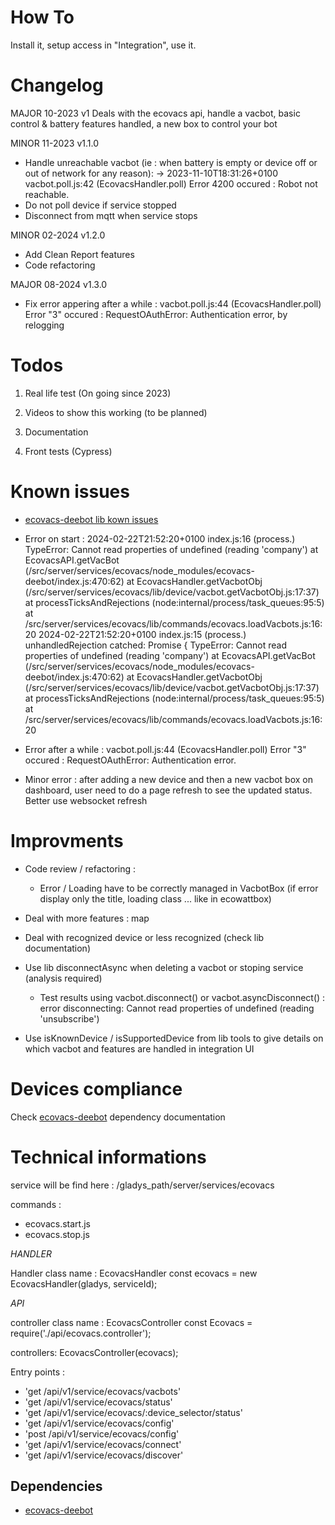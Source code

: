 How To
======

Install it, setup access in "Integration", use it.

Changelog
=========
MAJOR 10-2023 v1 Deals with the ecovacs api, handle a vacbot, basic control & battery features handled, a new box to control your bot 

MINOR  11-2023 v1.1.0 
- Handle unreachable vacbot (ie : when battery is empty or device off or out of network for any reason): 
    -> 2023-11-10T18:31:26+0100 <error> vacbot.poll.js:42 (EcovacsHandler.poll) Error 4200 occured : Robot not reachable.
- Do not poll device if service stopped
- Disconnect from mqtt when service stops

MINOR  02-2024 v1.2.0
- Add Clean Report features
- Code refactoring

MAJOR  08-2024 v1.3.0
-  Fix error appering after a while : <error> vacbot.poll.js:44 (EcovacsHandler.poll) Error "3" occured : RequestOAuthError: Authentication error, by relogging

Todos
=====

1. Real life test (On going since 2023)

2. Videos to show this working (to be planned)

3. Documentation

4. Front tests (Cypress)


Known issues
============

* [ecovacs-deebot lib kown issues]

* Error on start :
2024-02-22T21:52:20+0100 <error> index.js:16 (process.<anonymous>) TypeError: Cannot read properties of undefined (reading 'company')
    at EcovacsAPI.getVacBot (/src/server/services/ecovacs/node_modules/ecovacs-deebot/index.js:470:62)
    at EcovacsHandler.getVacbotObj (/src/server/services/ecovacs/lib/device/vacbot.getVacbotObj.js:17:37)
    at processTicksAndRejections (node:internal/process/task_queues:95:5)
    at /src/server/services/ecovacs/lib/commands/ecovacs.loadVacbots.js:16:20
2024-02-22T21:52:20+0100 <error> index.js:15 (process.<anonymous>) unhandledRejection catched: Promise {
  <rejected> TypeError: Cannot read properties of undefined (reading 'company')
      at EcovacsAPI.getVacBot (/src/server/services/ecovacs/node_modules/ecovacs-deebot/index.js:470:62)
      at EcovacsHandler.getVacbotObj (/src/server/services/ecovacs/lib/device/vacbot.getVacbotObj.js:17:37)
      at processTicksAndRejections (node:internal/process/task_queues:95:5)
      at /src/server/services/ecovacs/lib/commands/ecovacs.loadVacbots.js:16:20

* Error after a while : <error> vacbot.poll.js:44 (EcovacsHandler.poll) Error "3" occured : RequestOAuthError: Authentication error.
* Minor error : after adding a new device and then a new vacbot box on dashboard, user need to do a page refresh to see the updated status. Better use websocket refresh


Improvments
===========

* Code review / refactoring :
    * Error / Loading have to be correctly managed in VacbotBox (if error display only the title, loading class ... like in ecowattbox)
* Deal with more features : map
* Deal with recognized device or less recognized (check lib documentation)
* Use lib disconnectAsync when deleting a vacbot or stoping service (analysis required)
    *  Test results using vacbot.disconnect() or vacbot.asyncDisconnect() :   error disconnecting: Cannot read properties of undefined (reading 'unsubscribe')

* Use isKnownDevice / isSupportedDevice from lib tools to give details on which vacbot and features are handled in integration UI


Devices compliance
==================

Check [ecovacs-deebot] dependency documentation



Technical informations
======================

service will be find here : /gladys_path/server/services/ecovacs

commands :

- ecovacs.start.js
- ecovacs.stop.js


*HANDLER*

Handler class name : EcovacsHandler
const ecovacs = new EcovacsHandler(gladys, serviceId);


*API*

controller class name : EcovacsController
const Ecovacs = require('./api/ecovacs.controller');

controllers: EcovacsController(ecovacs);

Entry points :

- 'get /api/v1/service/ecovacs/vacbots'
- 'get /api/v1/service/ecovacs/status'
- 'get /api/v1/service/ecovacs/:device_selector/status'
- 'get /api/v1/service/ecovacs/config'
- 'post /api/v1/service/ecovacs/config'
- 'get /api/v1/service/ecovacs/connect'
- 'get /api/v1/service/ecovacs/discover'


Dependencies
------------

- [ecovacs-deebot]



[//]: # (These are reference links used in the body of this note and get stripped out when the markdown processor does its job. There is no need to format nicely because it shouldn't be seen. Thanks SO - http://stackoverflow.com/questions/4823468/store-comments-in-markdown-syntax)

   [ecovacs-deebot]: <https://www.npmjs.com/package/ecovacs-deebot>
   [ecovacs-deebot lib kown issues]: <https://github.com/mrbungle64/ecovacs-deebot.js#known-issues>
   